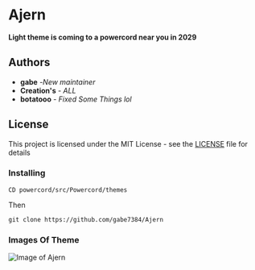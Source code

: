 # Ajern

**Light theme is coming to a powercord near you in 2029**

## Authors
* **gabe** -*New maintainer*
* **Creation's** - *ALL*
* **botatooo** - *Fixed Some Things lol*

## License

This project is licensed under the MIT License - see the [LICENSE](LICENSE) file for details

### Installing

```
CD powercord/src/Powercord/themes
```

Then

```
git clone https://github.com/gabe7384/Ajern
```
### Images Of Theme

![Image of Ajern](https://i.imgur.com/JFYTZn7.png)

